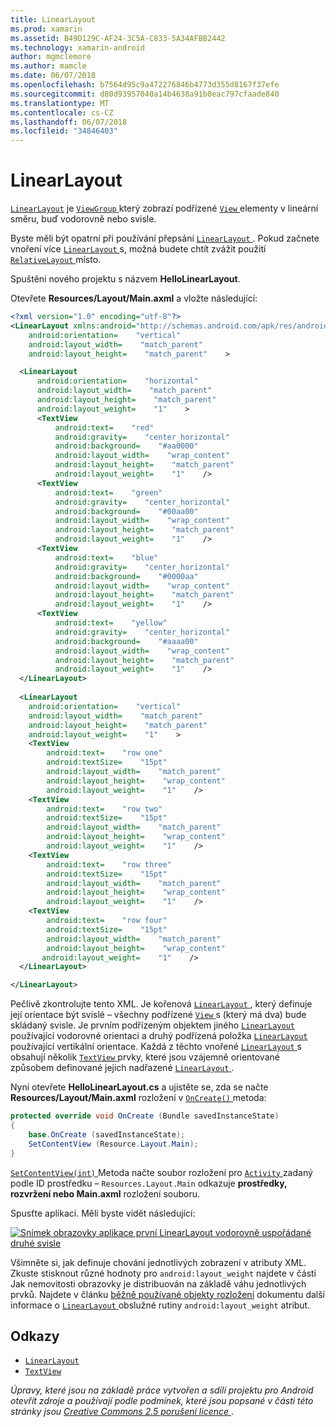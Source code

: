 ```yaml
---
title: LinearLayout
ms.prod: xamarin
ms.assetid: B49D129C-AF24-3C5A-C833-5A34AFBB2442
ms.technology: xamarin-android
author: mgmclemore
ms.author: mamcle
ms.date: 06/07/2018
ms.openlocfilehash: b7564d95c9a472276846b4773d355d8167f37efe
ms.sourcegitcommit: d80d93957040a14b4638a91b0eac797cfaade840
ms.translationtype: MT
ms.contentlocale: cs-CZ
ms.lasthandoff: 06/07/2018
ms.locfileid: "34846403"
---
```

# <a name="linearlayout"></a>LinearLayout

[`LinearLayout`](https://developer.xamarin.com/api/type/Android.Widget.LinearLayout/) je [ `ViewGroup` ](https://developer.xamarin.com/api/type/Android.Views.ViewGroup/) který zobrazí podřízené [ `View` ](https://developer.xamarin.com/api/type/Android.Views.View/) elementy v lineární směru, buď vodorovně nebo svisle.

Byste měli být opatrní při používání přepsání [ `LinearLayout` ](https://developer.xamarin.com/api/type/Android.Widget.LinearLayout/).
Pokud začnete vnoření více [ `LinearLayout` ](https://developer.xamarin.com/api/type/Android.Widget.LinearLayout/)s, možná budete chtít zvážit použití [ `RelativeLayout` ](https://developer.xamarin.com/api/type/Android.Widget.RelativeLayout/) místo.

Spuštění nového projektu s názvem **HelloLinearLayout**.

Otevřete **Resources/Layout/Main.axml** a vložte následující:

```xml
<?xml version="1.0" encoding="utf-8"?>
<LinearLayout xmlns:android="http://schemas.android.com/apk/res/android"
    android:orientation=    "vertical"
    android:layout_width=    "match_parent"
    android:layout_height=    "match_parent"    >

  <LinearLayout
      android:orientation=    "horizontal"
      android:layout_width=    "match_parent"
      android:layout_height=    "match_parent"
      android:layout_weight=    "1"    >
      <TextView
          android:text=    "red"
          android:gravity=    "center_horizontal"
          android:background=    "#aa0000"
          android:layout_width=    "wrap_content"
          android:layout_height=    "match_parent"
          android:layout_weight=    "1"    />
      <TextView
          android:text=    "green"
          android:gravity=    "center_horizontal"
          android:background=    "#00aa00"
          android:layout_width=    "wrap_content"
          android:layout_height=    "match_parent"
          android:layout_weight=    "1"    />
      <TextView
          android:text=    "blue"
          android:gravity=    "center_horizontal"
          android:background=    "#0000aa"
          android:layout_width=    "wrap_content"
          android:layout_height=    "match_parent"
          android:layout_weight=    "1"    />
      <TextView
          android:text=    "yellow"
          android:gravity=    "center_horizontal"
          android:background=    "#aaaa00"
          android:layout_width=    "wrap_content"
          android:layout_height=    "match_parent"
          android:layout_weight=    "1"    />
  </LinearLayout>
        
  <LinearLayout
    android:orientation=    "vertical"
    android:layout_width=    "match_parent"
    android:layout_height=    "match_parent"
    android:layout_weight=    "1"    >
    <TextView
        android:text=    "row one"
        android:textSize=    "15pt"
        android:layout_width=    "match_parent"
        android:layout_height=    "wrap_content"
        android:layout_weight=    "1"    />
    <TextView
        android:text=    "row two"
        android:textSize=    "15pt"
        android:layout_width=    "match_parent"
        android:layout_height=    "wrap_content"
        android:layout_weight=    "1"    />
    <TextView
        android:text=    "row three"
        android:textSize=    "15pt"
        android:layout_width=    "match_parent"
        android:layout_height=    "wrap_content"
        android:layout_weight=    "1"    />
    <TextView
        android:text=    "row four"
        android:textSize=    "15pt"
        android:layout_width=    "match_parent"
        android:layout_height=    "wrap_content"
       android:layout_weight=    "1"    />
  </LinearLayout>

</LinearLayout>
```

Pečlivě zkontrolujte tento XML. Je kořenová [ `LinearLayout` ](https://developer.xamarin.com/api/type/Android.Widget.LinearLayout/) , který definuje její orientace být svislé &ndash; všechny podřízené [ `View` ](https://developer.xamarin.com/api/type/Android.Views.View/)s (který má dva) bude skládaný svisle. Je prvním podřízeným objektem jiného [ `LinearLayout` ](https://developer.xamarin.com/api/type/Android.Widget.LinearLayout/) používající vodorovné orientaci a druhý podřízená položka [ `LinearLayout` ](https://developer.xamarin.com/api/type/Android.Widget.LinearLayout/) používající vertikální orientace. Každá z těchto vnořené [ `LinearLayout` ](https://developer.xamarin.com/api/type/Android.Widget.LinearLayout/)s obsahují několik [ `TextView` ](https://developer.xamarin.com/api/type/Android.Widget.TextView/) prvky, které jsou vzájemně orientované způsobem definované jejich nadřazené [ `LinearLayout` ](https://developer.xamarin.com/api/type/Android.Widget.LinearLayout/).

Nyní otevřete **HelloLinearLayout.cs** a ujistěte se, zda se načte **Resources/Layout/Main.axml** rozložení v [ `OnCreate()` ](https://developer.xamarin.com/api/member/Android.App.Activity.OnCreate/p/Android.OS.Bundle/) metoda:

```csharp
protected override void OnCreate (Bundle savedInstanceState)
{
    base.OnCreate (savedInstanceState);
    SetContentView (Resource.Layout.Main);
}
```

[ `SetContentView(int)` ](https://developer.xamarin.com/api/member/Android.App.Activity.SetContentView/(System.Int32)) Metoda načte soubor rozložení pro [ `Activity` ](https://developer.xamarin.com/api/type/Android.App.Activity/)zadaný podle ID prostředku &ndash; `Resources.Layout.Main` odkazuje **prostředky, rozvržení nebo Main.axml** rozložení souboru.

Spusťte aplikaci. Měli byste vidět následující:

[![Snímek obrazovky aplikace první LinearLayout vodorovně uspořádané druhé svisle](linear-layout-images/helloviews1.png)](linear-layout-images/helloviews1.png#lightbox)

Všimněte si, jak definuje chování jednotlivých zobrazení v atributy XML. Zkuste stisknout různé hodnoty pro `android:layout_weight` najdete v části Jak nemovitosti obrazovky je distribuován na základě váhu jednotlivých prvků. Najdete v článku [běžně používané objekty rozložení](http://developer.android.com/guide/topics/ui/declaring-layout.html) dokumentu další informace o [ `LinearLayout` ](https://developer.xamarin.com/api/type/Android.Widget.LinearLayout/) obslužné rutiny `android:layout_weight` atribut.


## <a name="references"></a>Odkazy

-   [`LinearLayout`](https://developer.xamarin.com/api/type/Android.Widget.LinearLayout/) 
-   [`TextView`](https://developer.xamarin.com/api/type/Android.Widget.TextView/) 

*Úpravy, které jsou na základě práce vytvořen a sdílí projektu pro Android otevřít zdroje a používají podle podmínek, které jsou popsané v části této stránky jsou*
[*Creative Commons 2.5 porušení licence* ](http://creativecommons.org/licenses/by/2.5/).

